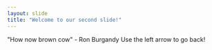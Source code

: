 ```yaml
---
layout: slide
title: "Welcome to our second slide!"
---
```

"How now brown cow" - Ron Burgandy
Use the left arrow to go back!
